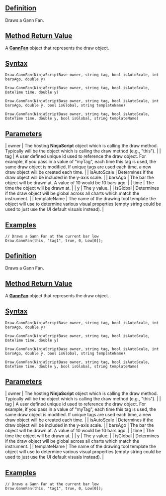 ## [Definition](https://developer.ninjatrader.com/docs/desktop/draw_gannfan\#definition)

Draws a Gann Fan.

## [Method Return Value](https://developer.ninjatrader.com/docs/desktop/draw_gannfan\#method-return-value)

A **[GannFan](https://developer.ninjatrader.com/docs/desktop/gannfan)** object that represents the draw object.

## [Syntax](https://developer.ninjatrader.com/docs/desktop/draw_gannfan\#syntax)

`Draw.GannFan(NinjaScriptBase owner, string tag, bool isAutoScale, int barsAgo, double y)`

`Draw.GannFan(NinjaScriptBase owner, string tag, bool isAutoScale, DateTime time, double y)`

`Draw.GannFan(NinjaScriptBase owner, string tag, bool isAutoScale, int barsAgo, double y, bool isGlobal, string templateName)`

`Draw.GannFan(NinjaScriptBase owner, string tag, bool isAutoScale, DateTime time, double y, bool isGlobal, string templateName)`

## [Parameters](https://developer.ninjatrader.com/docs/desktop/draw_gannfan\#parameters)

| owner | The hosting **NinjaScript** object which is calling the draw method. Typically will be the object which is calling the draw method (e.g., "this"). |
| tag | A user defined unique id used to reference the draw object. For example, if you pass in a value of "myTag", each time this tag is used, the same draw object is modified. If unique tags are used each time, a new draw object will be created each time. |
| isAutoScale | Determines if the draw object will be included in the y-axis scale. |
| barsAgo | The bar the object will be drawn at. A value of 10 would be 10 bars ago. |
| time | The time the object will be drawn at. |
| y | The y value. |
| isGlobal | Determines if the draw object will be global across all charts which match the instrument. |
| templateName | The name of the drawing tool template the object will use to determine various visual properties (empty string could be used to just use the UI default visuals instead). |

## [Examples](https://developer.ninjatrader.com/docs/desktop/draw_gannfan\#examples)

```jsx-150469391 csharp
// Draws a Gann Fan at the current bar low
Draw.GannFan(this, "tag1", true, 0, Low[0]);

```

## [Definition](https://developer.ninjatrader.com/docs/desktop/draw_gannfan\#definition)

Draws a Gann Fan.

## [Method Return Value](https://developer.ninjatrader.com/docs/desktop/draw_gannfan\#method-return-value)

A **[GannFan](https://developer.ninjatrader.com/docs/desktop/gannfan)** object that represents the draw object.

## [Syntax](https://developer.ninjatrader.com/docs/desktop/draw_gannfan\#syntax)

`Draw.GannFan(NinjaScriptBase owner, string tag, bool isAutoScale, int barsAgo, double y)`

`Draw.GannFan(NinjaScriptBase owner, string tag, bool isAutoScale, DateTime time, double y)`

`Draw.GannFan(NinjaScriptBase owner, string tag, bool isAutoScale, int barsAgo, double y, bool isGlobal, string templateName)`

`Draw.GannFan(NinjaScriptBase owner, string tag, bool isAutoScale, DateTime time, double y, bool isGlobal, string templateName)`

## [Parameters](https://developer.ninjatrader.com/docs/desktop/draw_gannfan\#parameters)

| owner | The hosting **NinjaScript** object which is calling the draw method. Typically will be the object which is calling the draw method (e.g., "this"). |
| tag | A user defined unique id used to reference the draw object. For example, if you pass in a value of "myTag", each time this tag is used, the same draw object is modified. If unique tags are used each time, a new draw object will be created each time. |
| isAutoScale | Determines if the draw object will be included in the y-axis scale. |
| barsAgo | The bar the object will be drawn at. A value of 10 would be 10 bars ago. |
| time | The time the object will be drawn at. |
| y | The y value. |
| isGlobal | Determines if the draw object will be global across all charts which match the instrument. |
| templateName | The name of the drawing tool template the object will use to determine various visual properties (empty string could be used to just use the UI default visuals instead). |

## [Examples](https://developer.ninjatrader.com/docs/desktop/draw_gannfan\#examples)

```jsx-150469391 csharp
// Draws a Gann Fan at the current bar low
Draw.GannFan(this, "tag1", true, 0, Low[0]);

```